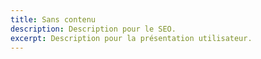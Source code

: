 ```yaml
---
title: Sans contenu
description: Description pour le SEO.
excerpt: Description pour la présentation utilisateur.
---
```


